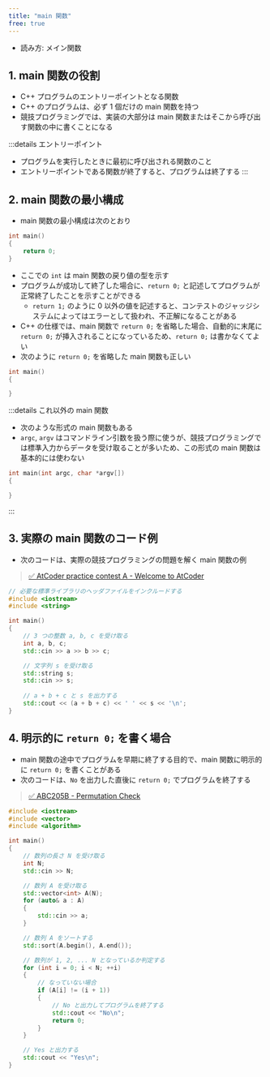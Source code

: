 ```yaml
---
title: "main 関数"
free: true
---
```


- 読み方: メイン関数

## 1. main 関数の役割
- C++ プログラムのエントリーポイントとなる関数
- C++ のプログラムは、必ず 1 個だけの main 関数を持つ
- 競技プログラミングでは、実装の大部分は main 関数またはそこから呼び出す関数の中に書くことになる

:::details エントリーポイント
- プログラムを実行したときに最初に呼び出される関数のこと
- エントリーポイントである関数が終了すると、プログラムは終了する
:::

## 2. main 関数の最小構成
- main 関数の最小構成は次のとおり

```cpp
int main()
{
	return 0;
}
```

- ここでの `int` は main 関数の戻り値の型を示す
- プログラムが成功して終了した場合に、`return 0;` と記述してプログラムが正常終了したことを示すことができる
	- `return 1;` のように 0 以外の値を記述すると、コンテストのジャッジシステムによってはエラーとして扱われ、不正解になることがある
- C++ の仕様では、main 関数で `return 0;` を省略した場合、自動的に末尾に `return 0;` が挿入されることになっているため、`return 0;` は書かなくてよい
- 次のように `return 0;` を省略した main 関数も正しい

```cpp
int main()
{

}
```

:::details これ以外の main 関数
- 次のような形式の main 関数もある
- `argc`, `argv` はコマンドライン引数を扱う際に使うが、競技プログラミングでは標準入力からデータを受け取ることが多いため、この形式の main 関数は基本的には使わない
```cpp
int main(int argc, char *argv[])
{

}
```
:::


## 3. 実際の main 関数のコード例
- 次のコードは、実際の競技プログラミングの問題を解く main 関数の例

> [✅ AtCoder practice contest A - Welcome to AtCoder](https://atcoder.jp/contests/practice/tasks/practice_1)
```cpp
// 必要な標準ライブラリのヘッダファイルをインクルードする
#include <iostream>
#include <string>

int main()
{
	// 3 つの整数 a, b, c を受け取る
	int a, b, c;
	std::cin >> a >> b >> c;

	// 文字列 s を受け取る
	std::string s;
	std::cin >> s;
	
	// a + b + c と s を出力する
	std::cout << (a + b + c) << ' ' << s << '\n';
}
```

## 4. 明示的に `return 0;` を書く場合
- main 関数の途中でプログラムを早期に終了する目的で、main 関数に明示的に `return 0;` を書くことがある
- 次のコードは、`No` を出力した直後に `return 0;` でプログラムを終了する

> [✅ ABC205B - Permutation Check](https://atcoder.jp/contests/abc205/tasks/abc205_b)
```cpp
#include <iostream>
#include <vector>
#include <algorithm>

int main()
{
	// 数列の長さ N を受け取る
	int N;
	std::cin >> N;

	// 数列 A を受け取る
	std::vector<int> A(N);
	for (auto& a : A)
	{
		std::cin >> a;
	}

	// 数列 A をソートする
	std::sort(A.begin(), A.end());

	// 数列が 1, 2, ... N となっているか判定する
	for (int i = 0; i < N; ++i)
	{
		// なっていない場合
		if (A[i] != (i + 1))
		{
			// No と出力してプログラムを終了する
			std::cout << "No\n";
			return 0;
		}
	}

	// Yes と出力する
	std::cout << "Yes\n";
}
```
